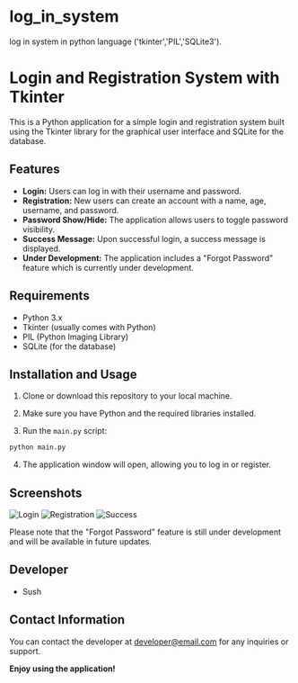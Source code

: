 # log_in_system
log in system in python language ('tkinter','PIL','SQLite3').
# Login and Registration System with Tkinter

This is a Python application for a simple login and registration system built using the Tkinter library for the graphical user interface and SQLite for the database.

## Features

- **Login:** Users can log in with their username and password.
- **Registration:** New users can create an account with a name, age, username, and password.
- **Password Show/Hide:** The application allows users to toggle password visibility.
- **Success Message:** Upon successful login, a success message is displayed.
- **Under Development:** The application includes a "Forgot Password" feature which is currently under development.

## Requirements

- Python 3.x
- Tkinter (usually comes with Python)
- PIL (Python Imaging Library)
- SQLite (for the database)

## Installation and Usage

1. Clone or download this repository to your local machine.

2. Make sure you have Python and the required libraries installed.

3. Run the `main.py` script:

```bash
python main.py
```

4. The application window will open, allowing you to log in or register.

## Screenshots

![Login](screenshots/login.png)
![Registration](screenshots/registration.png)
![Success](screenshots/success.png)

Please note that the "Forgot Password" feature is still under development and will be available in future updates.

## Developer

- Sush

## Contact Information

You can contact the developer at [developer@email.com](mailto:sushh.p.007@gmail.com) for any inquiries or support.

**Enjoy using the application!**
